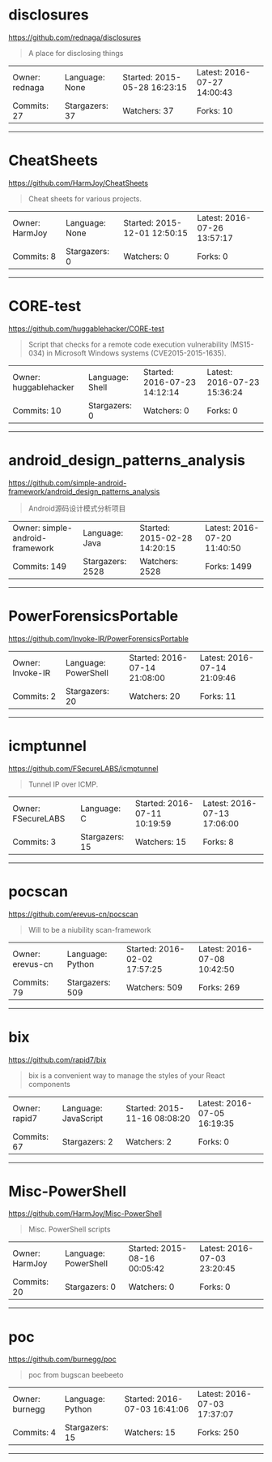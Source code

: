 # disclosures

https://github.com/rednaga/disclosures
<blockquote>
A place for disclosing things
</blockquote>

<table>
<tr><td>Owner: rednaga</td>
    <td>Language: None</td>
    <td>Started: 2015-05-28 16:23:15</td>
    <td>Latest: 2016-07-27 14:00:43</td></tr>
<tr><td>Commits: 27</td>
    <td>Stargazers: 37</td>
    <td>Watchers: 37</td>
    <td>Forks: 10</td></tr>
</table>

---

# CheatSheets

https://github.com/HarmJoy/CheatSheets
<blockquote>
Cheat sheets for various projects.
</blockquote>

<table>
<tr><td>Owner: HarmJoy</td>
    <td>Language: None</td>
    <td>Started: 2015-12-01 12:50:15</td>
    <td>Latest: 2016-07-26 13:57:17</td></tr>
<tr><td>Commits: 8</td>
    <td>Stargazers: 0</td>
    <td>Watchers: 0</td>
    <td>Forks: 0</td></tr>
</table>

---

# CORE-test

https://github.com/huggablehacker/CORE-test
<blockquote>
Script that checks for a remote code execution vulnerability (MS15-034) in Microsoft Windows systems (CVE2015-2015-1635).
</blockquote>

<table>
<tr><td>Owner: huggablehacker</td>
    <td>Language: Shell</td>
    <td>Started: 2016-07-23 14:12:14</td>
    <td>Latest: 2016-07-23 15:36:24</td></tr>
<tr><td>Commits: 10</td>
    <td>Stargazers: 0</td>
    <td>Watchers: 0</td>
    <td>Forks: 0</td></tr>
</table>

---

# android_design_patterns_analysis

https://github.com/simple-android-framework/android_design_patterns_analysis
<blockquote>
Android源码设计模式分析项目
</blockquote>

<table>
<tr><td>Owner: simple-android-framework</td>
    <td>Language: Java</td>
    <td>Started: 2015-02-28 14:20:15</td>
    <td>Latest: 2016-07-20 11:40:50</td></tr>
<tr><td>Commits: 149</td>
    <td>Stargazers: 2528</td>
    <td>Watchers: 2528</td>
    <td>Forks: 1499</td></tr>
</table>

---

# PowerForensicsPortable

https://github.com/Invoke-IR/PowerForensicsPortable
<blockquote>
<no description>
</blockquote>

<table>
<tr><td>Owner: Invoke-IR</td>
    <td>Language: PowerShell</td>
    <td>Started: 2016-07-14 21:08:00</td>
    <td>Latest: 2016-07-14 21:09:46</td></tr>
<tr><td>Commits: 2</td>
    <td>Stargazers: 20</td>
    <td>Watchers: 20</td>
    <td>Forks: 11</td></tr>
</table>

---

# icmptunnel

https://github.com/FSecureLABS/icmptunnel
<blockquote>
Tunnel IP over ICMP.
</blockquote>

<table>
<tr><td>Owner: FSecureLABS</td>
    <td>Language: C</td>
    <td>Started: 2016-07-11 10:19:59</td>
    <td>Latest: 2016-07-13 17:06:00</td></tr>
<tr><td>Commits: 3</td>
    <td>Stargazers: 15</td>
    <td>Watchers: 15</td>
    <td>Forks: 8</td></tr>
</table>

---

# pocscan

https://github.com/erevus-cn/pocscan
<blockquote>
Will to be a niubility scan-framework
</blockquote>

<table>
<tr><td>Owner: erevus-cn</td>
    <td>Language: Python</td>
    <td>Started: 2016-02-02 17:57:25</td>
    <td>Latest: 2016-07-08 10:42:50</td></tr>
<tr><td>Commits: 79</td>
    <td>Stargazers: 509</td>
    <td>Watchers: 509</td>
    <td>Forks: 269</td></tr>
</table>

---

# bix

https://github.com/rapid7/bix
<blockquote>
bix is a convenient way to manage the styles of your React components
</blockquote>

<table>
<tr><td>Owner: rapid7</td>
    <td>Language: JavaScript</td>
    <td>Started: 2015-11-16 08:08:20</td>
    <td>Latest: 2016-07-05 16:19:35</td></tr>
<tr><td>Commits: 67</td>
    <td>Stargazers: 2</td>
    <td>Watchers: 2</td>
    <td>Forks: 0</td></tr>
</table>

---

# Misc-PowerShell

https://github.com/HarmJoy/Misc-PowerShell
<blockquote>
Misc. PowerShell scripts
</blockquote>

<table>
<tr><td>Owner: HarmJoy</td>
    <td>Language: PowerShell</td>
    <td>Started: 2015-08-16 00:05:42</td>
    <td>Latest: 2016-07-03 23:20:45</td></tr>
<tr><td>Commits: 20</td>
    <td>Stargazers: 0</td>
    <td>Watchers: 0</td>
    <td>Forks: 0</td></tr>
</table>

---

# poc

https://github.com/burnegg/poc
<blockquote>
poc from bugscan beebeeto
</blockquote>

<table>
<tr><td>Owner: burnegg</td>
    <td>Language: Python</td>
    <td>Started: 2016-07-03 16:41:06</td>
    <td>Latest: 2016-07-03 17:37:07</td></tr>
<tr><td>Commits: 4</td>
    <td>Stargazers: 15</td>
    <td>Watchers: 15</td>
    <td>Forks: 250</td></tr>
</table>

---

